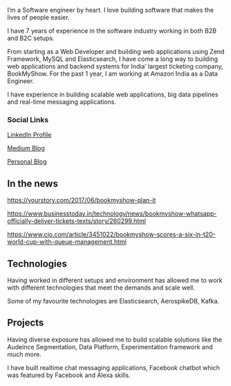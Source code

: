 I’m a Software engineer by heart. I love building software that makes the lives of people easier.

I have 7 years of experience in the software industry working in both B2B and B2C setups.

From starting as a Web Developer and building web applications using Zend Framework, MySQL and Elasticsearch, I have come a long way to building web applications and backend systems for India’ largest ticketing company, BookMyShow. For the past 1 year, I am working at Amazon India as a Data Engineer.

I have experience in building scalable web applications, big data pipelines and real-time messaging applications.

### Social Links

[LinkedIn Profile](https://www.linkedin.com/in/rahulbhanushali)

[Medium Blog](https://medium.com/@rahulbhanushali)

[Personal Blog](https://thoughts.rahulbhanushali.com)


## In the news
https://yourstory.com/2017/06/bookmyshow-plan-it

https://www.businesstoday.in/technology/news/bookmyshow-whatsapp-officially-deliver-tickets-texts/story/260299.html

https://www.cio.com/article/3451022/bookmyshow-scores-a-six-in-t20-world-cup-with-queue-management.html


## Technologies

Having worked in different setups and environment has allowed me to work with different technologies that meet the demands and scale well.

Some of my favourite technologies are Elasticsearch, AerospikeDB, Kafka. 

## Projects

Having diverse exposure has allowed me to build scalable solutions like the Audeince Segmentation, Data Platform, Experimentation framework and much more.

I have built realtime chat messaging applications, Facebook chatbot which was featured by Facebook and Alexa skills.

